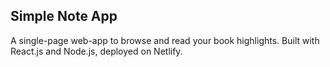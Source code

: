 ## Simple Note App

A single-page web-app to browse and read your book highlights. Built with React.js and Node.js, deployed on Netlify.
